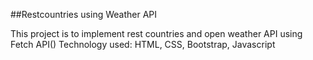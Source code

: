 ##Restcountries using Weather API

This project is to implement rest countries and open weather API using Fetch API()
Technology used: HTML, CSS, Bootstrap, Javascript
